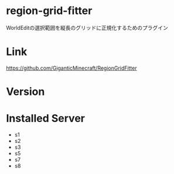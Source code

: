 # region-grid-fitter
WorldEditの選択範囲を縦長のグリッドに正規化するためのプラグイン

# Link
https://github.com/GiganticMinecraft/RegionGridFitter

# Version

# Installed Server
- s1
- s2
- s3
- s5
- s7
- s8
